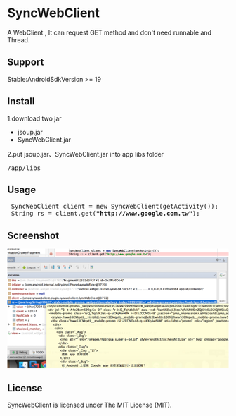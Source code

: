 # SyncWebClient
A WebClient , It can request GET method and don't need runnable and Thread.

## Support
Stable:AndroidSdkVersion >= 19
## Install 
1.download two jar
<ul><li>jsoup.jar</li><li>SyncWebClient.jar</li>
</ul>
2.put jsoup.jar、SyncWebClient.jar into app libs folder  
<pre>/app/libs</pre>  

## Usage 
<pre>
 SyncWebClient client = new SyncWebClient(getActivity());
 String rs = client.get(<b>"http://www.google.com.tw"</b>);
</pre>
## Screenshot
<img width="750" src="https://github.com/unromanticman/SyncWebClient/blob/master/screenshot.png?raw=true">  

## License  
SyncWebClient is licensed under The MIT License (MIT).
